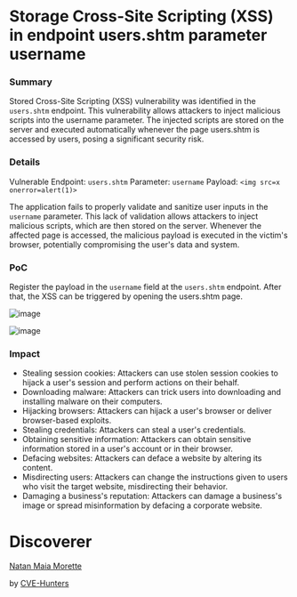 # Storage Cross-Site Scripting (XSS) in endpoint users.shtm parameter username

### Summary
Stored Cross-Site Scripting (XSS) vulnerability was identified in the `users.shtm` endpoint. This vulnerability allows attackers to inject malicious scripts into the username parameter. The injected scripts are stored on the server and executed automatically whenever the page users.shtm is accessed by users, posing a significant security risk.

### Details
Vulnerable Endpoint: `users.shtm`
Parameter: `username`
Payload: `<img src=x onerror=alert(1)>`

The application fails to properly validate and sanitize user inputs in the `username` parameter. This lack of validation allows attackers to inject malicious scripts, which are then stored on the server. Whenever the affected page is accessed, the malicious payload is executed in the victim's browser, potentially compromising the user's data and system.

### PoC
Register the payload in the `username` field at the `users.shtm` endpoint. After that, the XSS can be triggered by opening the users.shtm page.

![image](https://github.com/user-attachments/assets/6829597a-1ea5-45b1-8422-aa5ab8306e0a)


![image](https://github.com/user-attachments/assets/c42ea77e-2176-42d0-a6ce-e8e1599cb870)


### Impact

- Stealing session cookies: Attackers can use stolen session cookies to hijack a user's session and perform actions on their behalf.
- Downloading malware: Attackers can trick users into downloading and installing malware on their computers.
- Hijacking browsers: Attackers can hijack a user's browser or deliver browser-based exploits.
- Stealing credentials: Attackers can steal a user's credentials.
- Obtaining sensitive information: Attackers can obtain sensitive information stored in a user's account or in their browser.
- Defacing websites: Attackers can deface a website by altering its content.
- Misdirecting users: Attackers can change the instructions given to users who visit the target website, misdirecting their behavior.
- Damaging a business's reputation: Attackers can damage a business's image or spread misinformation by defacing a corporate website.

# Discoverer

[Natan Maia Morette](https://nmmorette.github.io) 

by [CVE-Hunters](https://github.com/Sec-Dojo-Cyber-House/cve-hunters)
